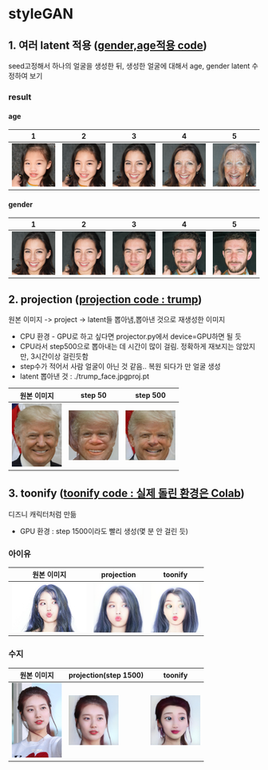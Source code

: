 # styleGAN


## 1. 여러 latent 적용 ([gender,age적용 code](./latent_change.ipynb))

seed고정해서 하나의 얼굴을 생성한 뒤, 생성한 얼굴에 대해서 age, gender latent 수정하여 보기

### result

#### age

|1|2|3|4|5|
|---|---|---|---|---|
|<img src="./sample/age/000000.png" width="100"/>|<img src="./sample/age/000001.png" width="100"/>|<img src="./sample/age/000002.png" width="100"/>|<img src="./sample/age/000003.png" width="100"/>|<img src="./sample/age/000004.png" width="100"/>|

#### gender

|1|2|3|4|5|
|---|---|---|---|---|
|<img src="./sample/gender/000000.png" width="100"/>|<img src="./sample/gender/000001.png" width="100"/>|<img src="./sample/gender/000002.png" width="100"/>|<img src="./sample/gender/000003.png" width="100"/>|<img src="./sample/gender/000004.png" width="100"/>|


## 2. projection ([projection code : trump](./projecting.ipynb))

원본 이미지 -> project -> latent들 뽑아냄,뽑아낸 것으로 재생성한 이미지

 * CPU 환경 - GPU로 하고 싶다면 projector.py에서 device=GPU하면 될 듯
 * CPU라서 step500으로 뽑아내는 데 시간이 많이 걸림. 정확하게 재보지는 않았지만, 3시간이상 걸린듯함
 * step수가 적어서 사람 얼굴이 아닌 것 같음.. 복원 되다가 만 얼굴 생성 
 * latent 뽑아낸 것 : ./trump_face.jpgproj.pt

|원본 이미지|step 50|step 500|
|---|---|---|
|<img src="./trump_face.jpg" width="100"/>|<img src="./sample/trump/Trump_50.png" width="100"/>|<img src="./sample/trump/Trump.png" width="100"/>|

## 3. toonify ([toonify code : 실제 돌린 환경은 Colab](./Toonify.ipynb))

디즈니 캐릭터처럼 만듦

 * GPU 환경 : step 1500이라도 빨리 생성(몇 분 안 걸린 듯)

### 아이유

|원본 이미지|projection|toonify|
|---|---|---|
|<img src="./toonify_images/IU/example.jpg" width="150"/>|<img src="./toonify_images/IU/example_01.png" width="100"/>|<img src="./toonify_images/IU/example_01-toon.jpg" width="100"/>|


### 수지

|원본 이미지|projection(step 1500)|toonify|
|---|---|---|
|<img src="./toonify_images/suzy/example.jpg" width="100"/>|<img src="./toonify_images/suzy/example_01.png" width="100"/>|<img src="./toonify_images/suzy/example_01-toon.jpg" width="100"/>|